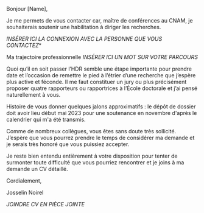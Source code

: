 Bonjour [Name],

Je me permets de vous contacter car, maître de conférences au CNAM, je souhaiterais soutenir une habilitation à diriger les recherches.

*INSÉRER ICI LA CONNEXION AVEC LA PERSONNE QUE VOUS CONTACTEZ**

Ma trajectoire professionnelle *INSÉRER ICI UN MOT SUR VOTRE PARCOURS*

Quoi qu’il en soit passer l’HDR semble une étape importante pour prendre date et l’occasion de remettre le pied à l’étrier d’une recherche que j’espère plus active et féconde.  Il me faut constituer un jury ou plus précisément proposer quatre rapporteurs ou rapportrices à l’École doctorale et j’ai pensé naturellement à vous.

Histoire de vous donner quelques jalons approximatifs : le dépôt de dossier doit avoir lieu début mai 2023 pour une soutenance en novembre d'après le calendrier qui m'a été transmis.

Comme de nombreux collègues, vous êtes sans doute très sollicité.  J’espère que vous pourrez prendre le temps de considérer ma demande et je serais très honoré que vous puissiez accepter.

Je reste bien entendu entièrement à votre disposition pour tenter de surmonter toute difficulté que vous pourriez rencontrer et je joins à ma demande un CV détaillé.

Cordialement,

Josselin Noirel

*JOINDRE CV EN PIÈCE JOINTE*
